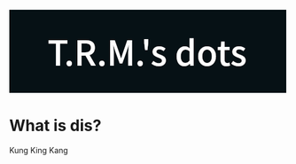 ![banner](https://github.com/Putu-Justine/dotfiles/blob/main/.github-assets/banner/main.png)
# What is dis?
Kung King Kang